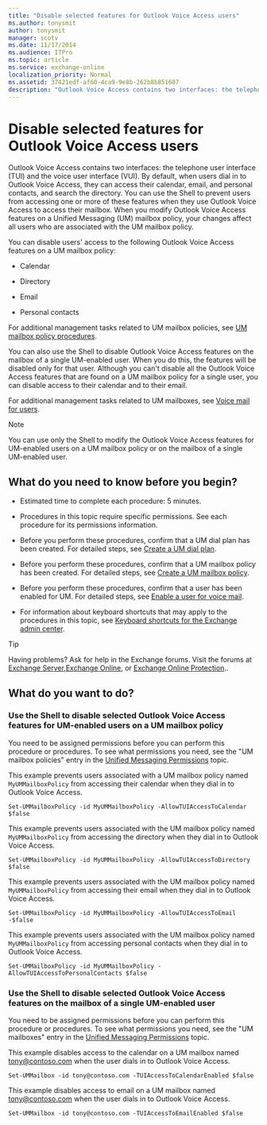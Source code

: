 ```yaml
---
title: "Disable selected features for Outlook Voice Access users"
ms.author: tonysmit
author: tonysmit
manager: scotv
ms.date: 11/17/2014
ms.audience: ITPro
ms.topic: article
ms.service: exchange-online
localization_priority: Normal
ms.assetid: 37421edf-af60-4ca9-9e8b-262b8b851607
description: "Outlook Voice Access contains two interfaces: the telephone user interface (TUI) and the voice user interface (VUI). By default, when users dial in to Outlook Voice Access, they can access their calendar, email, and personal contacts, and search the directory. You can use the Shell to prevent users from accessing one or more of these features when they use Outlook Voice Access to access their mailbox. When you modify Outlook Voice Access features on a Unified Messaging (UM) mailbox policy, your changes affect all users who are associated with the UM mailbox policy."
---
```


# Disable selected features for Outlook Voice Access users

Outlook Voice Access contains two interfaces: the telephone user interface (TUI) and the voice user interface (VUI). By default, when users dial in to Outlook Voice Access, they can access their calendar, email, and personal contacts, and search the directory. You can use the Shell to prevent users from accessing one or more of these features when they use Outlook Voice Access to access their mailbox. When you modify Outlook Voice Access features on a Unified Messaging (UM) mailbox policy, your changes affect all users who are associated with the UM mailbox policy. 
  
You can disable users' access to the following Outlook Voice Access features on a UM mailbox policy:
  
- Calendar
    
- Directory
    
- Email
    
- Personal contacts
    
For additional management tasks related to UM mailbox policies, see [UM mailbox policy procedures](../../voice-mail-unified-messaging/set-up-voice-mail/um-mailbox-policy-procedures.md).
  
You can also use the Shell to disable Outlook Voice Access features on the mailbox of a single UM-enabled user. When you do this, the features will be disabled only for that user. Although you can't disable all the Outlook Voice Access features that are found on a UM mailbox policy for a single user, you can disable access to their calendar and to their email.
  
For additional management tasks related to UM mailboxes, see [Voice mail for users](../../voice-mail-unified-messaging/set-up-voice-mail/voice-mail-for-users.md).
  
> [!NOTE]
> You can use only the Shell to modify the Outlook Voice Access features for UM-enabled users on a UM mailbox policy or on the mailbox of a single UM-enabled user. 
  
## What do you need to know before you begin?

- Estimated time to complete each procedure: 5 minutes.
    
- Procedures in this topic require specific permissions. See each procedure for its permissions information.
    
- Before you perform these procedures, confirm that a UM dial plan has been created. For detailed steps, see [Create a UM dial plan](../../voice-mail-unified-messaging/connect-voice-mail-system/create-um-dial-plan.md).
    
- Before you perform these procedures, confirm that a UM mailbox policy has been created. For detailed steps, see [Create a UM mailbox policy](../../voice-mail-unified-messaging/set-up-voice-mail/create-um-mailbox-policy.md).
    
- Before you perform these procedures, confirm that a user has been enabled for UM. For detailed steps, see [Enable a user for voice mail](../../voice-mail-unified-messaging/set-up-voice-mail/enable-a-user-for-voice-mail.md).
    
- For information about keyboard shortcuts that may apply to the procedures in this topic, see [Keyboard shortcuts for the Exchange admin center](../../accessibility/keyboard-shortcuts-in-admin-center.md).
    
> [!TIP]
> Having problems? Ask for help in the Exchange forums. Visit the forums at [Exchange Server](https://go.microsoft.com/fwlink/p/?linkId=60612),[Exchange Online](https://go.microsoft.com/fwlink/p/?linkId=267542), or [Exchange Online Protection](https://go.microsoft.com/fwlink/p/?linkId=285351).. 
  
## What do you want to do?

### Use the Shell to disable selected Outlook Voice Access features for UM-enabled users on a UM mailbox policy

You need to be assigned permissions before you can perform this procedure or procedures. To see what permissions you need, see the "UM mailbox policies" entry in the [Unified Messaging Permissions](https://technet.microsoft.com/library/d326c3bc-8f33-434a-bf02-a83cc26a5498.aspx) topic. 
  
This example prevents users associated with a UM mailbox policy named  `MyUMMailboxPolicy` from accessing their calendar when they dial in to Outlook Voice Access. 
  
```
Set-UMMailboxPolicy -id MyUMMailboxPolicy -AllowTUIAccessToCalendar $false
```

This example prevents users associated with the UM mailbox policy named  `MyUMMailboxPolicy` from accessing the directory when they dial in to Outlook Voice Access. 
  
```
Set-UMMailboxPolicy -id MyUMMailboxPolicy -AllowTUIAccessToDirectory $false
```

This example prevents users associated with the UM mailbox policy named  `MyUMMailboxPolicy` from accessing their email when they dial in to Outlook Voice Access. 
  
```
Set-UMMailboxPolicy -id MyUMMailboxPolicy -AllowTUIAccessToEmail -$false
```

This example prevents users associated with the UM mailbox policy named  `MyUMMailboxPolicy` from accessing personal contacts when they dial in to Outlook Voice Access. 
  
```
Set-UMMailboxPolicy -id MyUMMailboxPolicy -AllowTUIAccessToPersonalContacts $false
```

### Use the Shell to disable selected Outlook Voice Access features on the mailbox of a single UM-enabled user

You need to be assigned permissions before you can perform this procedure or procedures. To see what permissions you need, see the "UM mailboxes" entry in the [Unified Messaging Permissions](https://technet.microsoft.com/library/d326c3bc-8f33-434a-bf02-a83cc26a5498.aspx) topic. 
  
This example disables access to the calendar on a UM mailbox named tony@contoso.com when the user dials in to Outlook Voice Access. 
  
```
Set-UMMailbox -id tony@contoso.com -TUIAccessToCalendarEnabled $false
```

This example disables access to email on a UM mailbox named tony@contoso.com when the user dials in to Outlook Voice Access. 
  
```
Set-UMMailbox -id tony@contoso.com -TUIAccessToEmailEnabled $false
```


